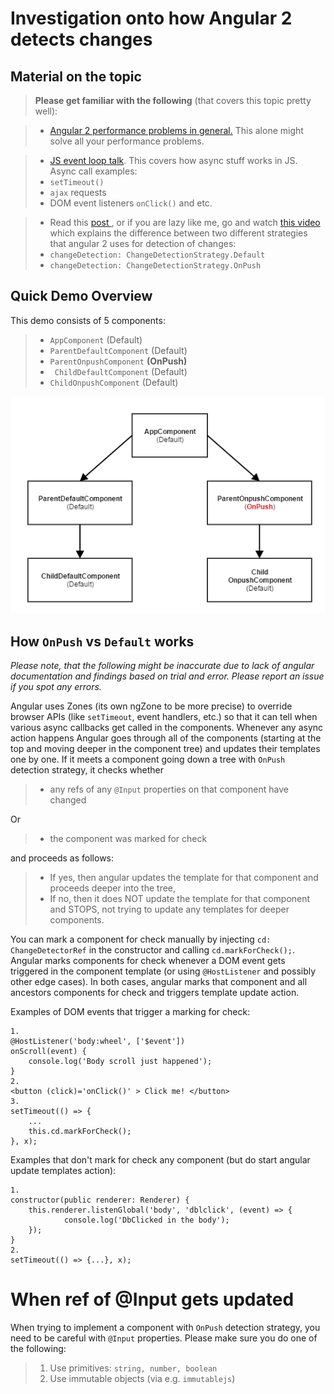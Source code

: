 Investigation onto how Angular 2 detects changes
===================

Material on the topic
-------------
> **Please get familiar with the following** (that covers this topic pretty well):

> - <a href="https://www.lucidchart.com/techblog/2016/05/04/angular-2-best-practices-change-detector-performance/"> Angular 2 performance problems in general.</a> This alone might solve all your performance problems.

> - <a href="https://www.youtube.com/watch?v=8aGhZQkoFbQ">JS event loop talk</a>. This covers how async stuff works in JS. Async call examples:
>  - ```setTimeout()```
>  - ```ajax``` requests
>  - DOM event listeners ```onClick()``` and etc.

> - Read this <a href="http://blog.thoughtram.io/angular/2016/02/22/angular-2-change-detection-explained.html">post </a>, or if you are lazy like me, go and watch <a href="https://www.youtube.com/watch?v=CUxD91DWkGM">this video</a> which explains the difference between two different strategies that angular 2 uses for detection of changes:
>  - ```changeDetection: ChangeDetectionStrategy.Default```
>  - ```changeDetection: ChangeDetectionStrategy.OnPush```

Quick Demo Overview
-----
This demo consists of 5 components:
> - ```AppComponent``` (Default)
> - ```ParentDefaultComponent``` (Default)
> - ```ParentOnpushComponent``` **(OnPush)**
> - ``` ChildDefaultComponent``` (Default)
> - ```ChildOnpushComponent``` (Default)

<img src="https://raw.githubusercontent.com/EddyP23/angular2-detectChanges-demo/master/readme-images/demo-components.png">

How ```OnPush``` vs ```Default``` works
-----
<i>Please note, that the following might be inaccurate due to lack of angular documentation and findings based on trial and error. Please report an issue if you spot any errors.</i>

Angular uses Zones (its own ngZone to be more precise) to override browser APIs (like ```setTimeout```, event handlers, etc.) so that it can tell when various async callbacks get called in the components. Whenever any async action happens Angular goes through all of the components (starting at the top and moving deeper in the component tree) and updates their templates one by one. If it meets a component going down a tree with ```OnPush``` detection strategy, it checks whether
> - any refs of any ```@Input``` properties on that component have changed

Or
> - the component was marked for check

and proceeds as follows:
> - If yes, then angular updates the template for that component and proceeds deeper into the tree,
> - If no, then it does NOT update the template for that component and STOPS, not trying to update any templates for deeper components.

You can mark a component for check manually by injecting ```cd: ChangeDetectorRef``` in the constructor and calling ```cd.markForCheck();```. Angular marks components for check whenever
a DOM event gets triggered in the component template (or using ```@HostListener``` and possibly other edge cases). In both cases, angular marks that component and all ancestors components for check and triggers template update action.

Examples of DOM events that trigger a marking for check:
```
1.
@HostListener('body:wheel', ['$event'])
onScroll(event) {
    console.log('Body scroll just happened');
}
2.
<button (click)='onClick()' > Click me! </button>
3.
setTimeout(() => {
    ...
    this.cd.markForCheck();
}, x);

```

Examples that don't mark for check any component (but do start angular update templates action):
```
1.
constructor(public renderer: Renderer) {
    this.renderer.listenGlobal('body', 'dblclick', (event) => {
            console.log('DbClicked in the body');
    });
}
2.
setTimeout(() => {...}, x);
```

When ref of @Input gets updated
===
When trying to implement a component with ```OnPush``` detection strategy, you need to be careful with ```@Input``` properties. Please make sure you do one of the following:
> 1.  Use primitives: ```string, number, boolean```
> 2. Use immutable objects (via e.g. ```immutablejs```)

